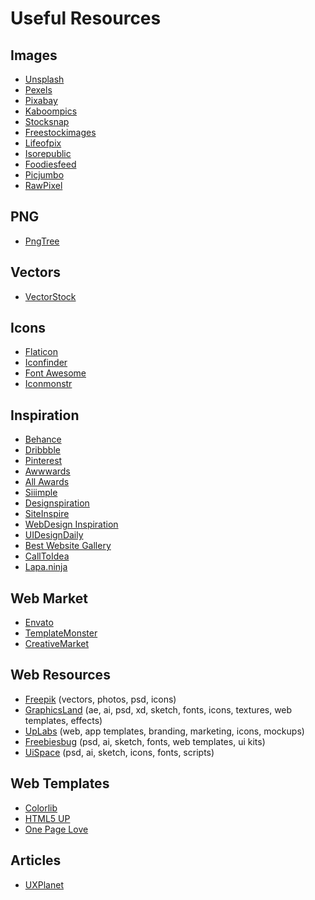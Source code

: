 # Useful Resources

## Images
* [Unsplash](https://unsplash.com/)
* [Pexels](https://www.pexels.com/)
* [Pixabay](https://pixabay.com/ru/)
* [Kaboompics](https://kaboompics.com/)
* [Stocksnap](https://stocksnap.io/)
* [Freestockimages](https://www.freestockimages.ru/photo)
* [Lifeofpix](https://www.lifeofpix.com/)
* [Isorepublic](https://isorepublic.com/)
* [Foodiesfeed](https://www.foodiesfeed.com/)
* [Picjumbo](https://picjumbo.com/)
* [RawPixel](https://www.rawpixel.com/?sort=shuffle&page=1)

## PNG
* [PngTree](https://ru.pngtree.com/)

## Vectors
* [VectorStock](https://www.vectorstock.com/)

## Icons
* [Flaticon](https://www.flaticon.com/)
* [Iconfinder](https://www.iconfinder.com/)
* [Font Awesome](https://fontawesome.ru/)
* [Iconmonstr](https://iconmonstr.com/)

## Inspiration
* [Behance](https://www.behance.net/)
* [Dribbble](https://dribbble.com/)
* [Pinterest](https://www.pinterest.ru/)
* [Awwwards](https://www.awwwards.com/)
* [All Awards](http://allawards.ru/)
* [Siiimple](https://siiimple.com/)
* [Designspiration](https://www.designspiration.com/)
* [SiteInspire](https://www.siteinspire.com/)
* [WebDesign Inspiration](https://www.webdesign-inspiration.com/)
* [UIDesignDaily](https://uidesigndaily.com/)
* [Best Website Gallery](https://bestwebsite.gallery/)
* [CallToIdea](https://www.calltoidea.com/)
* [Lapa.ninja](https://www.lapa.ninja/)

## Web Market
* [Envato](https://elements.envato.com/ru/)
* [TemplateMonster](https://www.templatemonster.com/ru/)
* [CreativeMarket](https://creativemarket.com/)

## Web Resources
* [Freepik](https://ru.freepik.com/home) (vectors, photos, psd, icons)
* [GraphicsLand](https://graphicsland.ru/) (ae, ai, psd, xd, sketch, fonts, icons, textures, web templates, effects)
* [UpLabs](https://www.uplabs.com/) (web, app templates, branding, marketing, icons, mockups)
* [Freebiesbug](https://freebiesbug.com/) (psd, ai, sketch, fonts, web templates, ui kits)
* [UiSpace](https://uispace.net/) (psd, ai, sketch, icons, fonts, scripts)

## Web Templates
* [Colorlib](https://colorlib.com/wp/themes/)
* [HTML5 UP](https://html5up.net/)
* [One Page Love](https://onepagelove.com/)

## Articles
* [UXPlanet](https://uxplanet.org/user-experience/home)
